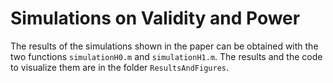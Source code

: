 # Simulations on Validity and Power 

The results of the simulations shown in the paper can be obtained with the two functions `simulationH0.m` and `simulationH1.m`. The results and the code to visualize them are in the folder `ResultsAndFigures`.

 